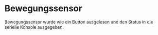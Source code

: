 # Bewegungssensor

Bewegungssensor wurde wie ein Button ausgelesen und den Status in die serielle Konsole ausgegeben.